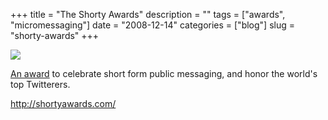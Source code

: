 +++
title = "The Shorty Awards"
description = ""
tags = ["awards", "micromessaging"]
date = "2008-12-14"
categories = ["blog"]
slug = "shorty-awards"
+++



  <div class="notebook-screenshot"><a href="http://shortyawards.com/"><img src="//konigi.com/media/bluga/wt4944fb0382a0f.jpg"/></a></div><p><a href="http://shortyawards.com/">An award</a> to celebrate short form public messaging, and honor the world's top Twitterers.</p>
    
  <a href="http://shortyawards.com/">http://shortyawards.com/</a>
